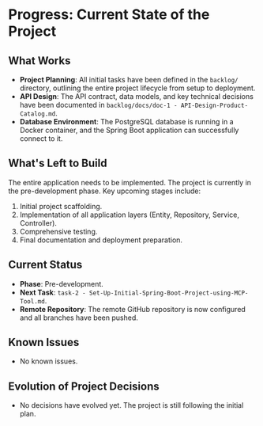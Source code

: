 # Progress: Current State of the Project

## What Works
- **Project Planning**: All initial tasks have been defined in the `backlog/` directory, outlining the entire project lifecycle from setup to deployment.
- **API Design**: The API contract, data models, and key technical decisions have been documented in `backlog/docs/doc-1 - API-Design-Product-Catalog.md`.
- **Database Environment**: The PostgreSQL database is running in a Docker container, and the Spring Boot application can successfully connect to it.

## What's Left to Build
The entire application needs to be implemented. The project is currently in the pre-development phase. Key upcoming stages include:
1.  Initial project scaffolding.
2.  Implementation of all application layers (Entity, Repository, Service, Controller).
5.  Comprehensive testing.
6.  Final documentation and deployment preparation.

## Current Status
- **Phase**: Pre-development.
- **Next Task**: `task-2 - Set-Up-Initial-Spring-Boot-Project-using-MCP-Tool.md`.
- **Remote Repository**: The remote GitHub repository is now configured and all branches have been pushed.

## Known Issues
- No known issues.

## Evolution of Project Decisions
- No decisions have evolved yet. The project is still following the initial plan.

